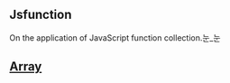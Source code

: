 ## Jsfunction
On the application of JavaScript function collection.눈_눈

## [Array](https://github.com/ctrlfc/Jsfunction/tree/master/Array)